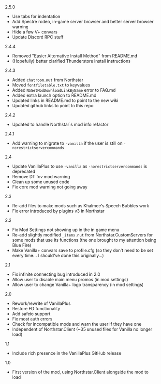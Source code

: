 2.5.0
- Use tabs for indentation
- Add Spectre rodeo, in-game server browser and better server browser warning
- Hide a few V+ convars
- Update Discord RPC stuff

2.4.4
- Removed "Easier Alternative Install Method" from README.md
- (Hopefully) better clarified Thunderstore install instructions

2.4.3
- Added `chatroom.nut` from Northstar
- Moved `fontfiletable.txt` to keyvalues
- Added `NSGetModDownloadLinkByName` error to FAQ.md
- Added extra launch option to README.md
- Updated links in README.md to point to the new wiki
- Updated github links to point to this repo

2.4.2
- Updated to handle Northstar`s mod info refactor

2.4.1
- Add warning to migrate to `-vanilla` if the user is still on `-norestrictservercommands`

2.4
- Update VanillaPlus to use `-vanilla` as `-norestrictservercommands` is deprecated
- Remove DT fov mod warning
- Clean up some unused code
- Fix core mod warning not going away

2.3 
- Re-add files to make mods such as Khalmee's Speech Bubbles work
- Fix error introduced by plugins v3 in Northstar

2.2
- Fix Mod Settings not showing up in the in game menu
- Re-add slightly modified `_items.nut` from Northstar.CustomServers for some mods that use its functions (the one brought to my attention being Blue Fire)
- Make Vanilla+ convars save to profile.cfg (so they don't need to be set every time... I should've done this originally...)

2.1
- Fix infinite connecting bug introduced in 2.0
- Allow user to disable main menu promos (in mod settings)
- Allow user to change Vanilla+ logo transparency (in mod settings)

2.0
- Rework/rewrite of VanillaPlus
- Restore FD functionality
- Add safeio support
- Fix most auth errors
- Check for incompatible mods and warn the user if they have one
- Independent of Northstar.Client (~35 unused files for Vanilla no longer load)

1.1
- Include rich presence in the VanillaPlus GitHub release

1.0
- First version of the mod, using Northstar.Client alongside the mod to load

